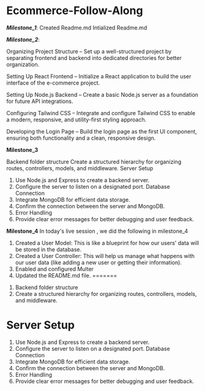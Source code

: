 # Ecommerce-Follow-Along
***Milestone_1***:
Created Readme.md
Intialized Readme.md

***Milestone_2***:

Organizing Project Structure – Set up a well-structured project by separating frontend and backend into dedicated directories for better organization.

Setting Up React Frontend – Initialize a React application to build the user interface of the e-commerce project.

Setting Up Node.js Backend – Create a basic Node.js server as a foundation for future API integrations.

Configuring Tailwind CSS – Integrate and configure Tailwind CSS to enable a modern, responsive, and utility-first styling approach.

Developing the Login Page – Build the login page as the first UI component, ensuring both functionality and a clean, responsive design.


**Milestone_3**


Backend folder structure
Create a structured hierarchy for organizing routes, controllers, models, and middleware.
Server Setup
1. Use Node.js and Express to create a backend server.
2. Configure the server to listen on a designated port. Database Connection
3. Integrate MongoDB for efficient data storage.
4. Confirm the connection between the server and MongoDB.
5. Error Handling
6. Provide clear error messages for better debugging and user feedback.

**Milestone_4**
In today's live session , we did the following in milestone_4

1. Created a User Model: This is like a blueprint for how our users' data will be stored in the database.
2. Created a User Controller: This will help us manage what happens with our user data (like adding a new user or getting their information).
3. Enabled and configured Multer
4. Updated the README.md file.
=======
1) Backend folder structure
2) Create a structured hierarchy for organizing routes, controllers, models, and middleware.

# Server Setup

1) Use Node.js and Express to create a backend server.
2) Configure the server to listen on a designated port. Database Connection
3) Integrate MongoDB for efficient data storage.
4) Confirm the connection between the server and MongoDB.
5) Error Handling
6) Provide clear error messages for better debugging and user feedback.

